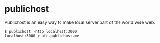 # publichost

Publichost is an easy way to make local server part of the world wide web.

    $ publichost -http localhost:3000
    localhost:3000 > afr.publichost.me
